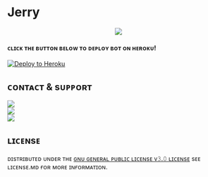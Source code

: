 # Jerry

<p align="center"><a href="http://t.me/SFLMANAGER_BOT"><img src="https://te.legra.ph/file/d1344663dfba5cadb595d.jpg"></a></p>
<p align="center">

<h4>ᴄʟɪᴄᴋ ᴛʜᴇ ʙᴜᴛᴛᴏɴ ʙᴇʟᴏᴡ ᴛᴏ ᴅᴇᴘʟᴏʏ ʙᴏᴛ ᴏɴ ʜᴇʀᴏᴋᴜ!</h4> 


[![Deploy to Heroku](https://www.herokucdn.com/deploy/button.png)](https://github.com/Parth651-45/Jerry/deploy)

## ᴄᴏɴᴛᴀᴄᴛ & sᴜᴘᴘᴏʀᴛ

<a href="https://t.me/The_Xmenteam"><img src="https://img.shields.io/badge/%E2%9A%A1-s%E1%B4%9C%E1%B4%98%E1%B4%98%E1%B4%8F%CA%80%E1%B4%9B%20%C9%A2%CA%80%E1%B4%8F%E1%B4%9C%E1%B4%98-blue?style=for-the-badge&logo=Telegram"></a><br>
<a href="https://t.me/THEJERRY_NETWORK"><img src="https://img.shields.io/badge/%E2%9A%A1-s%E1%B4%9C%E1%B4%98%E1%B4%98%E1%B4%8F%CA%80%E1%B4%9B%20%E1%B4%84%CA%9C%E1%B4%80%C9%B4%C9%B4%E1%B4%87%CA%9F-blue?style=for-the-badge&logo=Telegram"></a><br>
<a href="https://t.me/song_hye_kyooo"><img src="https://img.shields.io/badge/%E2%9A%A1-%E1%B4%84%E1%B4%8F%E1%B4%85%E1%B4%87%CA%80-blue?style=for-the-badge&logo=Telegram"></a>

## ʟɪᴄᴇɴsᴇ

ᴅɪsᴛʀɪʙᴜᴛᴇᴅ ᴜɴᴅᴇʀ ᴛʜᴇ [ɢɴᴜ ɢᴇɴᴇʀᴀʟ ᴘᴜʙʟɪᴄ ʟɪᴄᴇɴsᴇ ᴠ𝟹.𝟶 ʟɪᴄᴇɴsᴇ](https://github.com/Parth651-45/Tom/blob/main/LICENSE) sᴇᴇ ʟɪᴄᴇɴsᴇ.ᴍᴅ ғᴏʀ ᴍᴏʀᴇ ɪɴғᴏʀᴍᴀᴛɪᴏɴ.
